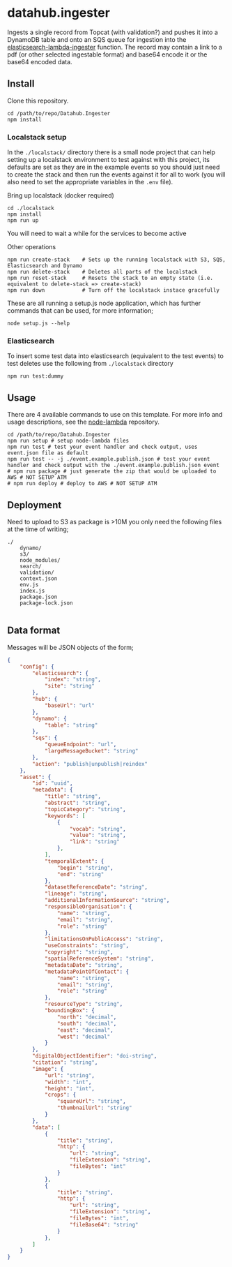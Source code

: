 # datahub.ingester

Ingests a single record from Topcat (with validation?) and pushes it into a DynamoDB table and onto an SQS queue for ingestion into the [elasticsearch-lambda-ingester](https://github.com/jncc/jncc-website-search/tree/master/elasticsearch-lambda-ingester) function. The record may contain a link to a pdf (or other selected ingestable format) and base64 encode it or the base64 encoded data.

## Install

Clone this repository.

```
cd /path/to/repo/Datahub.Ingester
npm install
```

### Localstack setup

In the `./localstack/` directory there is a small node project that can help setting up a localstack environment to test against with this project, its defaults are set as they are in the example events so you should just need to create the stack and then run the events against it for all to work (you will also need to set the appropriate variables in the `.env` file).

Bring up localstack (docker required)

```
cd ./localstack
npm install
npm run up
```

You will need to wait a while for the services to become active

Other operations

```
npm run create-stack    # Sets up the running localstack with S3, SQS, Elasticsearch and Dynamo
npm run delete-stack    # Deletes all parts of the localstack
npm run reset-stack     # Resets the stack to an empty state (i.e. equivalent to delete-stack => create-stack)
npm run down            # Turn off the localstack instace gracefully
```

These are all running a setup.js node application, which has further commands that can be used, for more information;

```
node setup.js --help
```

### Elasticsearch

To insert some test data into elasticsearch (equivalent to the test events) to test deletes use the following from `./localstack` directory

```
npm run test:dummy
```

## Usage

There are 4 available commands to use on this template. For more info and usage descriptions, see the [node-lambda](https://github.com/motdotla/node-lambda) repository.

```
cd /path/to/repo/Datahub.Ingester
npm run setup # setup node-lambda files
npm run test # test your event handler and check output, uses event.json file as default
npm run test -- -j ./event.example.publish.json # test your event handler and check output with the ./event.example.publish.json event
# npm run package # just generate the zip that would be uploaded to AWS # NOT SETUP ATM
# npm run deploy # deploy to AWS # NOT SETUP ATM
```

## Deployment

Need to upload to S3 as package is >10M you only need the following files at the time of writing;

```
./
    dynamo/
    s3/
    node_modules/
    search/
    validation/
    context.json
    env.js
    index.js
    package.json
    package-lock.json
    
```

## Data format

Messages will be JSON objects of the form;

```json
{
    "config": {
        "elasticsearch": {
            "index": "string",
            "site": "string"
        },
        "hub": {
            "baseUrl": "url"
        },
        "dynamo": {
            "table": "string"
        },
        "sqs": {
            "queueEndpoint": "url",
            "largeMessageBucket": "string"
        },        
        "action": "publish|unpublish|reindex"
    },
    "asset": {
        "id": "uuid",
        "metadata": {
            "title": "string",
            "abstract": "string",
            "topicCategory": "string",
            "keywords": [
                {
                    "vocab": "string",
                    "value": "string",
                    "link": "string"
                },
            ],
            "temporalExtent": {
                "begin": "string",
                "end": "string"
            },
            "datasetReferenceDate": "string",
            "lineage": "string",
            "additionalInformationSource": "string",
            "responsibleOrganisation": {
                "name": "string",
                "email": "string",
                "role": "string"
            },
            "limitationsOnPublicAccess": "string",
            "useConstraints": "string",
            "copyright": "string",
            "spatialReferenceSystem": "string",
            "metadataDate": "string",
            "metadataPointOfContact": {
                "name": "string",
                "email": "string",
                "role": "string"
            },
            "resourceType": "string",
            "boundingBox": {
                "north": "decimal",
                "south": "decimal",
                "east": "decimal",
                "west": "decimal"
            }   
        },
        "digitalObjectIdentifier": "doi-string",
        "citation": "string",    
        "image": {
            "url": "string",
            "width": "int",
            "height": "int",
            "crops": {
                "squareUrl": "string",
                "thumbnailUrl": "string"
            }
        },
        "data": [
            {
                "title": "string",
                "http": {
                    "url": "string",
                    "fileExtension": "string",
                    "fileBytes": "int"
                }
            },
            {
                "title": "string",
                "http": {
                    "url": "string",
                    "fileExtension": "string",
                    "fileBytes": "int",                
                    "fileBase64": "string"
                }
            },
        ]
    }
}
```